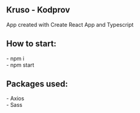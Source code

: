 <h2>Kruso - Kodprov</h2>
App created with Create React App and Typescript
<br>

<h2>How to start:</h2>
- npm i
<br>
- npm start

<h2>Packages used:</h2>
- Axios
<br>
- Sass

